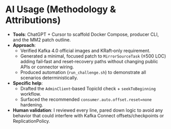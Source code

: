# AI Usage (Methodology & Attributions)

- **Tools**: ChatGPT + Cursor to scaffold Docker Compose, producer CLI, and the MM2 patch outline.
- **Approach**:
  - Verified Kafka 4.0 official images and KRaft‑only requirement.
  - Generated a minimal, focused patch to `MirrorSourceTask` (≤500 LOC) adding fail‑fast and reset‑recovery paths without changing public APIs or connector wiring.
  - Produced automation (`run_challenge.sh`) to demonstrate all scenarios deterministically.
- **Specific help**:
  - Drafted the `AdminClient`‑based TopicId check + `seekToBeginning` workflow.
  - Surfaced the recommended `consumer.auto.offset.reset=none` hardening.
- **Human validation**: I reviewed every line, pared down logic to avoid any behavior that could interfere with Kafka Connect offsets/checkpoints or ReplicationPolicy.
